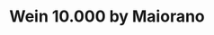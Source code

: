 ---
title: "Wein 10.000 by Maiorano"
url: /leinfelden-echterdingen/wein-10-000-by-maiorano/
shop: Wein
---